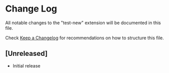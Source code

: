 # Change Log

All notable changes to the "test-new" extension will be documented in this file.

Check [Keep a Changelog](http://keepachangelog.com/) for recommendations on how to structure this file.

## [Unreleased]

- Initial release